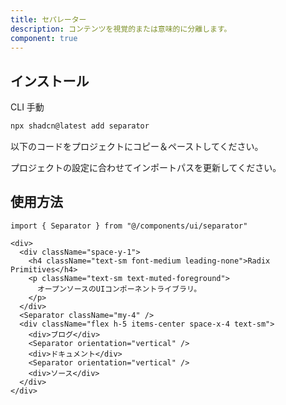 ```yaml
---
title: セパレーター
description: コンテンツを視覚的または意味的に分離します。
component: true
---
```


<ComponentPreview
  name="separator-demo"
  title="異なる向きを持つセパレーター。"
  description="異なる向きを持つセパレーター。"
/>

## インストール

<CodeTabs>

<TabsList>
  <TabsTrigger value="cli">CLI</TabsTrigger>
  <TabsTrigger value="manual">手動</TabsTrigger>
</TabsList>
<TabsContent value="cli">

```bash
npx shadcn@latest add separator
```

</TabsContent>

<TabsContent value="manual">

<Steps>

<Step>以下のコードをプロジェクトにコピー＆ペーストしてください。</Step>

<ComponentSource name="separator" title="components/ui/separator.tsx" />

<Step>プロジェクトの設定に合わせてインポートパスを更新してください。</Step>

</Steps>

</TabsContent>

</CodeTabs>

## 使用方法

```tsx showLineNumbers
import { Separator } from "@/components/ui/separator"
```

```tsx showLineNumbers
<div>
  <div className="space-y-1">
    <h4 className="text-sm font-medium leading-none">Radix Primitives</h4>
    <p className="text-sm text-muted-foreground">
      オープンソースのUIコンポーネントライブラリ。
    </p>
  </div>
  <Separator className="my-4" />
  <div className="flex h-5 items-center space-x-4 text-sm">
    <div>ブログ</div>
    <Separator orientation="vertical" />
    <div>ドキュメント</div>
    <Separator orientation="vertical" />
    <div>ソース</div>
  </div>
</div>
```
